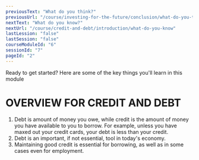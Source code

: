 ```yaml
---
previousText: "What do you think?"
previousUrl: "/course/investing-for-the-future/conclusion/what-do-you-think"
nextText: "What do you know?"
nextUrl: "/course/credit-and-debt/introduction/what-do-you-know"
lastLession: "false"
lastSession: "false"
courseModuleId: "6"
sessionId: "7"
pageId: "2"
---
```



<sparkle-character-intro position="right" character="zynab">
Ready to get started? Here are some of the key things you'll learn in this module
</sparkle-character-intro>

# OVERVIEW FOR CREDIT AND DEBT

1. Debt is amount of money you owe, while credit is the amount of money you have available to you to borrow. For example, unless you have maxed out your credit cards, your debt is less than your credit.
2. Debt is an important, if not essential, tool in today's economy.
3. Maintaining good credit is essential for borrowing, as well as in some cases even for employment.


